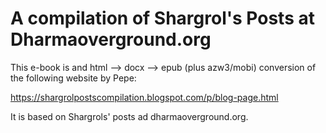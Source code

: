 # A compilation of Shargrol's Posts at Dharmaoverground.org

This e-book is and html --> docx --> epub (plus azw3/mobi) conversion of the following website by Pepe:

https://shargrolpostscompilation.blogspot.com/p/blog-page.html

It is based on Shargrols' posts ad dharmaoverground.org.
